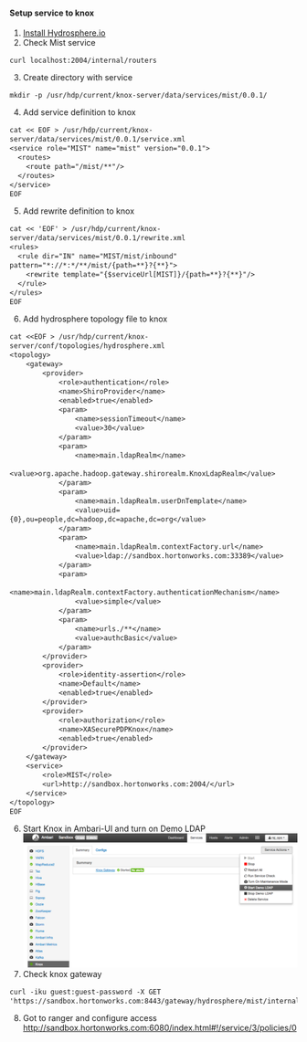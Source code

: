 #### Setup service to knox

1. [Install Hydrosphere.io](https://github.com/Hydrospheredata/ambari-service/blob/master/README.md)
2. Check Mist service
```
curl localhost:2004/internal/routers
```
3. Create directory with service
```
mkdir -p /usr/hdp/current/knox-server/data/services/mist/0.0.1/
```
4. Add service definition to knox
```
cat << EOF > /usr/hdp/current/knox-server/data/services/mist/0.0.1/service.xml
<service role="MIST" name="mist" version="0.0.1">
  <routes>
    <route path="/mist/**"/>
  </routes>
</service>
EOF
```
5. Add rewrite definition to knox
```
cat << 'EOF' > /usr/hdp/current/knox-server/data/services/mist/0.0.1/rewrite.xml
<rules>
  <rule dir="IN" name="MIST/mist/inbound" pattern="*://*:*/**/mist/{path=**}?{**}">
    <rewrite template="{$serviceUrl[MIST]}/{path=**}?{**}"/>
  </rule>
</rules>
EOF
```
6. Add hydrosphere topology file to knox 
```
cat <<EOF > /usr/hdp/current/knox-server/conf/topologies/hydrosphere.xml
<topology>
    <gateway>
        <provider>
            <role>authentication</role>
            <name>ShiroProvider</name>
            <enabled>true</enabled>
            <param>
                <name>sessionTimeout</name>
                <value>30</value>
            </param>
            <param>
                <name>main.ldapRealm</name>
                <value>org.apache.hadoop.gateway.shirorealm.KnoxLdapRealm</value>
            </param>
            <param>
                <name>main.ldapRealm.userDnTemplate</name>
                <value>uid={0},ou=people,dc=hadoop,dc=apache,dc=org</value>
            </param>
            <param>
                <name>main.ldapRealm.contextFactory.url</name>
                <value>ldap://sandbox.hortonworks.com:33389</value>
            </param>
            <param>
                <name>main.ldapRealm.contextFactory.authenticationMechanism</name>
                <value>simple</value>
            </param>
            <param>
                <name>urls./**</name>
                <value>authcBasic</value>
            </param>
        </provider>
        <provider>
            <role>identity-assertion</role>
            <name>Default</name>
            <enabled>true</enabled>
        </provider>
        <provider>
            <role>authorization</role>
            <name>XASecurePDPKnox</name>
            <enabled>true</enabled>
        </provider>
    </gateway>
    <service>
        <role>MIST</role>
        <url>http://sandbox.hortonworks.com:2004/</url>
    </service>
</topology>
EOF
```
6. Start Knox in Ambari-UI and turn on Demo LDAP
![Image](screenshots/start_demo_ldap.png?raw=true)
7. Check knox gateway
```
curl -iku guest:guest-password -X GET 'https://sandbox.hortonworks.com:8443/gateway/hydrosphere/mist/internal/routers'
```
8. Got to ranger and configure access http://sandbox.hortonworks.com:6080/index.html#!/service/3/policies/0